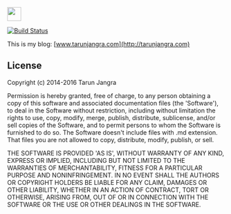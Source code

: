 <img src="http://www.tarunjangra.com/favicon.ico" width="32px" height="32px" />

[![Build Status](https://travis-ci.org/tarunjangra/blog.svg?branch=master)](https://travis-ci.org/tarunjangra/blog)

This is my blog: [www.tarunjangra.com](http://tarunjangra.com)
## License

Copyright (c) 2014-2016 Tarun Jangra

Permission is hereby granted, free of charge, to any person obtaining a copy
of this software and associated documentation files (the 'Software'), to deal
in the Software without restriction, including without limitation the rights
to use, copy, modify, merge, publish, distribute, sublicense, and/or sell
copies of the Software, and to permit persons to whom the Software is
furnished to do so. The Software doesn't include files with .md extension.
That files you are not allowed to copy, distribute, modify, publish, or sell.

THE SOFTWARE IS PROVIDED 'AS IS', WITHOUT WARRANTY OF ANY KIND, EXPRESS OR
IMPLIED, INCLUDING BUT NOT LIMITED TO THE WARRANTIES OF MERCHANTABILITY,
FITNESS FOR A PARTICULAR PURPOSE AND NONINFRINGEMENT. IN NO EVENT SHALL THE
AUTHORS OR COPYRIGHT HOLDERS BE LIABLE FOR ANY CLAIM, DAMAGES OR OTHER
LIABILITY, WHETHER IN AN ACTION OF CONTRACT, TORT OR OTHERWISE, ARISING FROM,
OUT OF OR IN CONNECTION WITH THE SOFTWARE OR THE USE OR OTHER DEALINGS IN THE
SOFTWARE.

